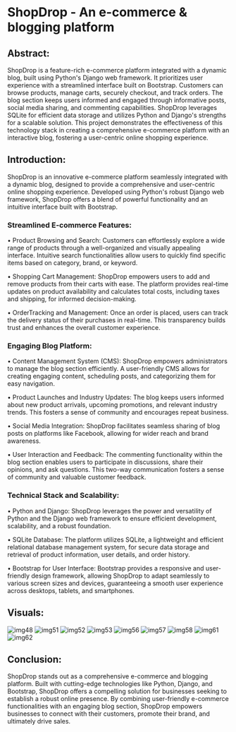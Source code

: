# ShopDrop - An e-commerce & blogging platform

## Abstract:
 ShopDrop is a feature-rich e-commerce platform integrated with a dynamic blog, built using Python's
 Django web framework. It prioritizes user experience with a streamlined interface built on Bootstrap.
 Customers can browse products, manage carts, securely checkout, and track orders. The blog section
 keeps users informed and engaged through informative posts, social media sharing, and commenting
 capabilities. ShopDrop leverages SQLite for efficient data storage and utilizes Python and Django's
 strengths for a scalable solution. This project demonstrates the effectiveness of this technology stack in
 creating a comprehensive e-commerce platform with an interactive blog, fostering a user-centric online
 shopping experience.

 ## Introduction:
 ShopDrop is an innovative e-commerce platform seamlessly integrated with a dynamic blog,
 designed to provide a comprehensive and user-centric online shopping experience. Developed using
 Python's robust Django web framework, ShopDrop offers a blend of powerful functionality and an
 intuitive interface built with Bootstrap.
 
 ### Streamlined E-commerce Features:
 
 • Product Browsing and Search: Customers can effortlessly explore a wide range of products
 through a well-organized and visually appealing interface. Intuitive search functionalities allow
 users to quickly find specific items based on category, brand, or keyword.
 
 • Shopping Cart Management: ShopDrop empowers users to add and remove products from their
 carts with ease. The platform provides real-time updates on product availability and calculates
 total costs, including taxes and shipping, for informed decision-making.
 
 • OrderTracking and Management: Once an order is placed, users can track the delivery status of
 their purchases in real-time. This transparency builds trust and enhances the overall customer
 experience.
 
 ### Engaging Blog Platform:
 
 • Content Management System (CMS): ShopDrop empowers administrators to manage the blog
 section efficiently. A user-friendly CMS allows for creating engaging content, scheduling posts, and
 categorizing them for easy navigation.
 
 • Product Launches and Industry Updates: The blog keeps users informed about new product
 arrivals, upcoming promotions, and relevant industry trends. This fosters a sense of community
 and encourages repeat business.

 • Social Media Integration: ShopDrop facilitates seamless sharing of blog posts on platforms like
 Facebook, allowing for wider reach and brand awareness.
 
 • User Interaction and Feedback: The commenting functionality within the blog section enables
 users to participate in discussions, share their opinions, and ask questions. This two-way
 communication fosters a sense of community and valuable customer feedback.
 
 ### Technical Stack and Scalability:
 
 • Python and Django: ShopDrop leverages the power and versatility of Python and the Django web
 framework to ensure efficient development, scalability, and a robust foundation.
 
 • SQLite Database: The platform utilizes SQLite, a lightweight and efficient relational database
 management system, for secure data storage and retrieval of product information, user details,
 and order history.
 
 • Bootstrap for User Interface: Bootstrap provides a responsive and user-friendly design framework,
 allowing ShopDrop to adapt seamlessly to various screen sizes and devices, guaranteeing a
 smooth user experience across desktops, tablets, and smartphones.

 ##  Visuals:
![img48](https://github.com/Shantanuubasu/ShopDrop/assets/97277717/939235e9-3b79-438a-8b8b-8c435ed86613)
![img51](https://github.com/Shantanuubasu/ShopDrop/assets/97277717/841f7ff9-5c06-4c92-8362-c6c7197b3832)
![img52](https://github.com/Shantanuubasu/ShopDrop/assets/97277717/97c2a5bf-5117-4aae-9d70-6865442eda72)
![img53](https://github.com/Shantanuubasu/ShopDrop/assets/97277717/eed7fb3b-9f20-4bdd-864d-b4d5a701558f)
![img56](https://github.com/Shantanuubasu/ShopDrop/assets/97277717/22b85612-3915-487e-8e07-409a8cb3937a)
![img57](https://github.com/Shantanuubasu/ShopDrop/assets/97277717/ef6bbe2f-0ad7-4e19-978c-ac57eb577a42)
![img58](https://github.com/Shantanuubasu/ShopDrop/assets/97277717/06e8195c-07cb-4ddd-9a0a-f6bc9dac692b)
![img61](https://github.com/Shantanuubasu/ShopDrop/assets/97277717/2a1f0bfe-45a0-4cdd-a494-fe2d1cf83a72)
![img62](https://github.com/Shantanuubasu/ShopDrop/assets/97277717/dbd2c25c-2667-4bea-99f1-79d46f92cf55)





 ## Conclusion:
 
 ShopDrop stands out as a comprehensive e-commerce and blogging platform. Built with cutting-edge
 technologies like Python, Django, and Bootstrap, ShopDrop offers a compelling solution for businesses
 seeking to establish a robust online presence. By combining user-friendly e-commerce functionalities
 with an engaging blog section, ShopDrop empowers businesses to connect with their customers,
 promote their brand, and ultimately drive sales.
